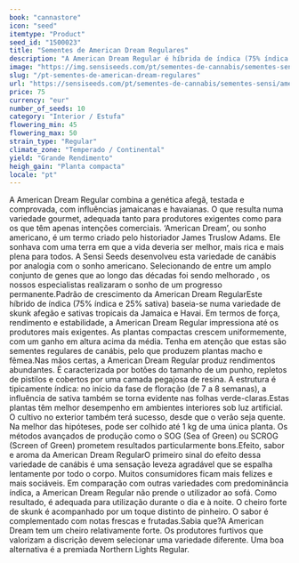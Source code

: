 ```yaml
---
book: "cannastore"
icon: "seed"
itemtype: "Product"
seed_id: "1500023"
title: "Sementes de American Dream Regulares"
description: "A American Dream Regular é híbrida de índica (75% índica e 25% sativa) de floração curta. Um efeito relaxante suave que não o deixa prostrado."
image: "https://img.sensiseeds.com/pt/sementes-de-cannabis/sementes-sensi/american-dream-image.png"
slug: "/pt-sementes-de-american-dream-regulares"
url: "https://sensiseeds.com/pt/sementes-de-cannabis/sementes-sensi/american-dream?a_aid=cannastore"
price: 75
currency: "eur"
number_of_seeds: 10
category: "Interior / Estufa"
flowering_min: 45
flowering_max: 50
strain_type: "Regular"
climate_zone: "Temperado / Continental"
yield: "Grande Rendimento"
heigh_gain: "Planta compacta"
locale: "pt"
---
```

A American Dream Regular combina a genética afegã, testada e comprovada, com influências jamaicanas e havaianas. O que resulta numa variedade gourmet, adequada tanto para produtores exigentes como para os que têm apenas intenções comerciais. ‘American Dream’, ou sonho americano, é um termo criado pelo historiador James Truslow Adams. Ele sonhava com uma terra em que a vida deveria ser melhor, mais rica e mais plena para todos. A Sensi Seeds desenvolveu esta variedade de canábis por analogia com o sonho americano. Selecionando de entre um amplo conjunto de genes que ao longo das décadas foi sendo melhorado , os nossos especialistas realizaram o sonho de um progresso permanente.Padrão de crescimento da American Dream RegularEste híbrido de índica (75% índica e 25% sativa) baseia-se numa variedade de skunk afegão e sativas tropicais da Jamaica e Havai. Em termos de força, rendimento e estabilidade, a American Dream Regular impressiona até os produtores mais exigentes. As plantas compactas crescem uniformemente, com um ganho em altura acima da média. Tenha em atenção que estas são sementes regulares de canábis, pelo que produzem plantas macho e fêmea.Nas mãos certas, a American Dream Regular produz rendimentos abundantes. É caracterizada por botões do tamanho de um punho, repletos de pistilos e cobertos por uma camada pegajosa de resina. A estrutura é tipicamente índica: no início da fase de floração (de 7 a 8 semanas), a influência de sativa também se torna evidente nas folhas verde-claras.Estas plantas têm melhor desempenho em ambientes interiores sob luz artificial. O cultivo no exterior também terá sucesso, desde que o verão seja quente. Na melhor das hipóteses, pode ser colhido até 1 kg de uma única planta. Os métodos avançados de produção como o SOG (Sea of Green) ou SCROG (Screen of Green) prometem resultados particularmente bons.Efeito, sabor e aroma da American Dream RegularO primeiro sinal do efeito dessa variedade de canábis é uma sensação leveza agradável que se espalha lentamente por todo o corpo. Muitos consumidores ficam mais felizes e mais sociáveis. Em comparação com outras variedades com predominância índica, a American Dream Regular não prende o utilizador ao sofá. Como resultado, é adequada para utilização durante o dia e à noite. O cheiro forte de skunk é acompanhado por um toque distinto de pinheiro. O sabor é complementado com notas frescas e frutadas.Sabia que?A American Dream tem um cheiro relativamente forte. Os produtores furtivos que valorizam a discrição devem selecionar uma variedade diferente. Uma boa alternativa é a premiada Northern Lights Regular.

